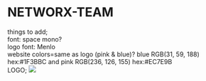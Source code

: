 # NETWORX-TEAM
things to add;
<br>
font: space mono?
<br>
logo font: Menlo
<br>
website colors=same as logo (pink & blue)? blue RGB(31, 59, 188) hex:#1F3BBC and pink RGB(236, 126, 155) hex:#EC7E9B
<br>
LOGO; 
<img src="https://instagram.fsac1-2.fna.fbcdn.net/v/t51.2885-15/e35/152747673_1295424060858581_9112654619360405392_n.jpg?_nc_ht=instagram.fsac1-2.fna.fbcdn.net&_nc_cat=105&_nc_ohc=4PA63eOY2C8AX8-Wf7p&tp=1&oh=b0e8b909f63acf2c0d7c3b0746ab75dc&oe=605F86B9&ig_cache_key=MjUxNTc0Mzc0ODc5ODI1NzU4MA%3D%3D.2">
